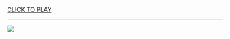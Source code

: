 
<a href="https://premium76.site?title=there_is_no_game_unblocked_games&ref=13M">CLICK TO PLAY</a></h3>
<hr>

<a href="https://premium76.site?title=there_is_no_game_unblocked_games&ref=13M"><img src="https://clearcache.store/games.png"></a>


